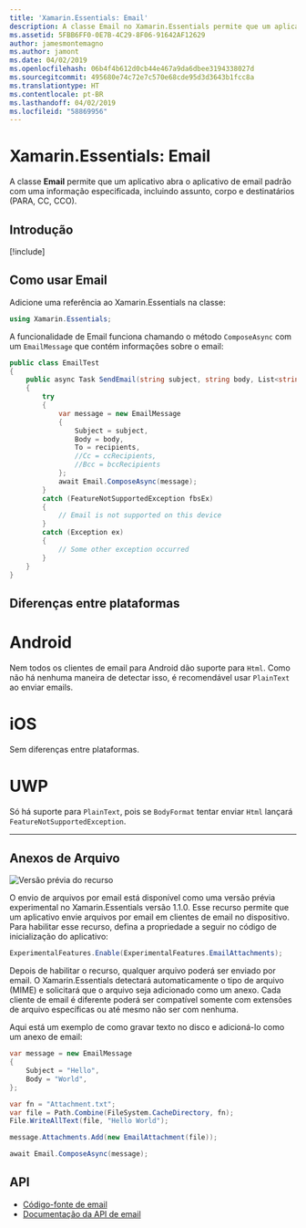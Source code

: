 ```yaml
---
title: 'Xamarin.Essentials: Email'
description: A classe Email no Xamarin.Essentials permite que um aplicativo abra o aplicativo de email padrão com uma informação especificada, incluindo assunto, corpo e destinatários (PARA, CC, CCO).
ms.assetid: 5FBB6FF0-0E7B-4C29-8F06-91642AF12629
author: jamesmontemagno
ms.author: jamont
ms.date: 04/02/2019
ms.openlocfilehash: 06b4f4b612d0cb44e467a9da6dbee3194338027d
ms.sourcegitcommit: 495680e74c72e7c570e68cde95d3d3643b1fcc8a
ms.translationtype: HT
ms.contentlocale: pt-BR
ms.lasthandoff: 04/02/2019
ms.locfileid: "58869956"
---
```

# <a name="xamarinessentials-email"></a>Xamarin.Essentials: Email

A classe **Email** permite que um aplicativo abra o aplicativo de email padrão com uma informação especificada, incluindo assunto, corpo e destinatários (PARA, CC, CCO).

## <a name="get-started"></a>Introdução

[!include[](~/essentials/includes/get-started.md)]

## <a name="using-email"></a>Como usar Email

Adicione uma referência ao Xamarin.Essentials na classe:

```csharp
using Xamarin.Essentials;
```

A funcionalidade de Email funciona chamando o método `ComposeAsync` com um `EmailMessage` que contém informações sobre o email:

```csharp
public class EmailTest
{
    public async Task SendEmail(string subject, string body, List<string> recipients)
    {
        try
        {
            var message = new EmailMessage
            {
                Subject = subject,
                Body = body,
                To = recipients,
                //Cc = ccRecipients,
                //Bcc = bccRecipients
            };
            await Email.ComposeAsync(message);
        }
        catch (FeatureNotSupportedException fbsEx)
        {
            // Email is not supported on this device
        }
        catch (Exception ex)
        {
            // Some other exception occurred
        }
    }
}
```


## <a name="platform-differences"></a>Diferenças entre plataformas

# [<a name="android"></a>Android](#tab/android)

Nem todos os clientes de email para Android dão suporte para `Html`. Como não há nenhuma maneira de detectar isso, é recomendável usar `PlainText` ao enviar emails.

# [<a name="ios"></a>iOS](#tab/ios)

Sem diferenças entre plataformas.

# [<a name="uwp"></a>UWP](#tab/uwp)

Só há suporte para `PlainText`, pois se `BodyFormat` tentar enviar `Html` lançará `FeatureNotSupportedException`.

-----

## <a name="file-attachments"></a>Anexos de Arquivo

![Versão prévia do recurso](~/media/shared/preview.png)

O envio de arquivos por email está disponível como uma versão prévia experimental no Xamarin.Essentials versão 1.1.0. Esse recurso permite que um aplicativo envie arquivos por email em clientes de email no dispositivo. Para habilitar esse recurso, defina a propriedade a seguir no código de inicialização do aplicativo:

```csharp
ExperimentalFeatures.Enable(ExperimentalFeatures.EmailAttachments);
```

Depois de habilitar o recurso, qualquer arquivo poderá ser enviado por email. O Xamarin.Essentials detectará automaticamente o tipo de arquivo (MIME) e solicitará que o arquivo seja adicionado como um anexo. Cada cliente de email é diferente poderá ser compatível somente com extensões de arquivo específicas ou até mesmo não ser com nenhuma.

Aqui está um exemplo de como gravar texto no disco e adicioná-lo como um anexo de email:

```csharp
var message = new EmailMessage
{
    Subject = "Hello",
    Body = "World",
};

var fn = "Attachment.txt";
var file = Path.Combine(FileSystem.CacheDirectory, fn);
File.WriteAllText(file, "Hello World");

message.Attachments.Add(new EmailAttachment(file));

await Email.ComposeAsync(message);
```

## <a name="api"></a>API

- [Código-fonte de email](https://github.com/xamarin/Essentials/tree/master/Xamarin.Essentials/Email)
- [Documentação da API de email](xref:Xamarin.Essentials.Email)
